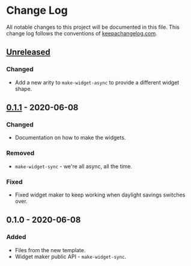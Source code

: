 # Change Log
All notable changes to this project will be documented in this file. This change log follows the conventions of [keepachangelog.com](http://keepachangelog.com/).

## [Unreleased]
### Changed
- Add a new arity to `make-widget-async` to provide a different widget shape.

## [0.1.1] - 2020-06-08
### Changed
- Documentation on how to make the widgets.

### Removed
- `make-widget-sync` - we're all async, all the time.

### Fixed
- Fixed widget maker to keep working when daylight savings switches over.

## 0.1.0 - 2020-06-08
### Added
- Files from the new template.
- Widget maker public API - `make-widget-sync`.

[Unreleased]: https://github.com/your-name/wcl-query-builder/compare/0.1.1...HEAD
[0.1.1]: https://github.com/your-name/wcl-query-builder/compare/0.1.0...0.1.1
